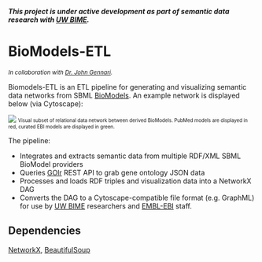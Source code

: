
_**This project is under active development as part of semantic data research with
[UW BIME](http://bime.uw.edu/).**_

# BioModels-ETL

<sub>_In collaboration with [Dr. John Gennari](http://bime.uw.edu/faculty/john-gennari/)._</sub>

Biomodels-ETL is an ETL pipeline for generating and visualizing semantic data networks 
from SBML [BioModels](https://www.ebi.ac.uk/biomodels/). An example network is displayed below
(via Cytoscape):

![](https://imgur.com/oOglAcV.gif)
<sub><sup>
Visual subset of relational data network between derived BioModels.
PubMed models are displayed in red, curated EBI models are displayed in green.
</sup></sub>

The pipeline:
- Integrates and extracts semantic data from multiple RDF/XML SBML BioModel providers
- Queries [GOlr](https://github.com/geneontology/amigo/tree/master/golr) REST API to
grab gene ontology JSON data
- Processes and loads RDF triples and visualization data into a NetworkX DAG
- Converts the DAG to a Cytoscape-compatible file format (e.g. GraphML) for use by 
[UW BIME](http://bime.uw.edu/) researchers and [EMBL-EBI](https://www.ebi.ac.uk/) staff.

## Dependencies

[NetworkX](https://networkx.github.io/), [BeautifulSoup](https://pypi.org/project/beautifulsoup4/)
